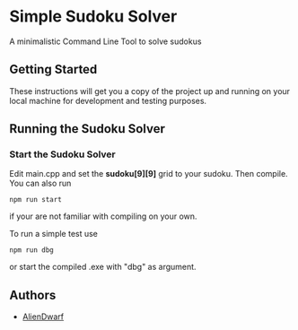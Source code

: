 # Simple Sudoku Solver

A minimalistic Command Line Tool to solve sudokus

## Getting Started

These instructions will get you a copy of the project up and running on your local machine for development and testing purposes.

## Running the Sudoku Solver

### Start the Sudoku Solver

Edit main.cpp and set the **sudoku[9][9]** grid to your sudoku. Then compile. You can also run

```
npm run start
```
if your are not familiar with compiling on your own.

To run a simple test use
```
npm run dbg
```
or start the compiled .exe with "dbg" as argument.

## Authors

* [AlienDwarf](https://github.com/AlienDwarf)
